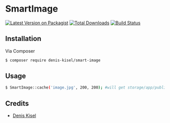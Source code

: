 # SmartImage

[![Latest Version on Packagist][ico-version]][link-packagist]
[![Total Downloads][ico-downloads]][link-downloads]
[![Build Status][ico-travis]][link-travis]


## Installation

Via Composer

``` bash
$ composer require denis-kisel/smart-image
```

## Usage
``` bash
$ SmartImage::cache('image.jpg', 200, 200); #will get storage/app/public/image.jpg
```


## Credits

- [Denis Kisel][link-author]

[ico-version]: https://img.shields.io/packagist/v/deniskisel/smartimage.svg?style=flat-square
[ico-downloads]: https://img.shields.io/packagist/dt/deniskisel/smartimage.svg?style=flat-square
[ico-travis]: https://img.shields.io/travis/deniskisel/smartimage/master.svg?style=flat-square
[ico-styleci]: https://styleci.io/repos/12345678/shield

[link-packagist]: https://packagist.org/packages/denis-kisel/smart-image
[link-downloads]: https://packagist.org/packages/denis-kisel/smart-image
[link-travis]: https://travis-ci.org/denis-kisel/smart-image
[link-styleci]: https://styleci.io/repos/12345678
[link-author]: https://github.com/denis-kisel
